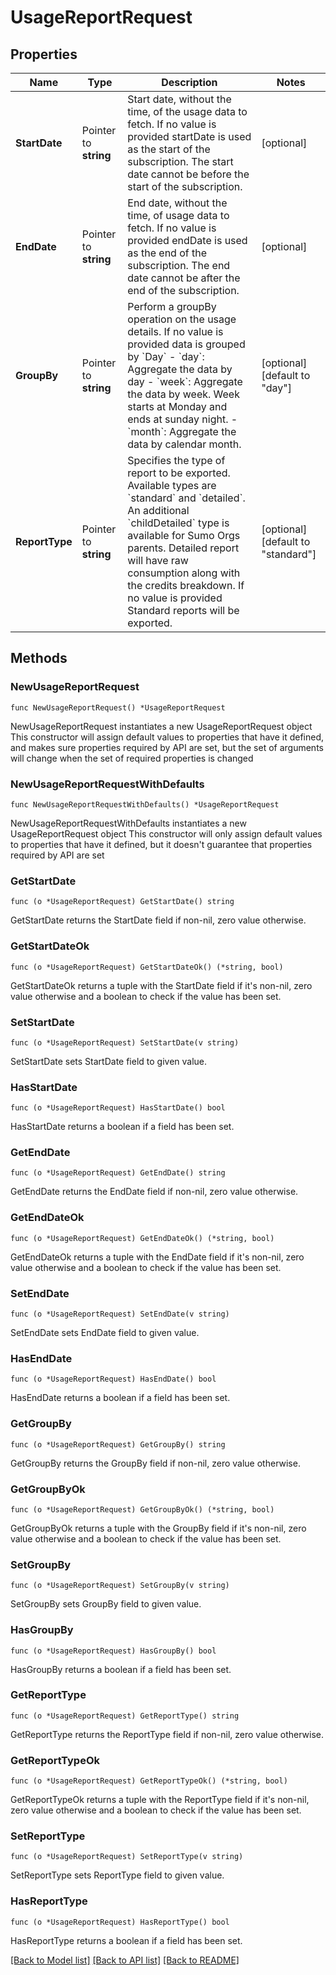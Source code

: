 # UsageReportRequest

## Properties

Name | Type | Description | Notes
------------ | ------------- | ------------- | -------------
**StartDate** | Pointer to **string** | Start date, without the time, of the usage data to fetch. If no value is provided startDate is used as the start of the subscription. The start date cannot be before the start of the subscription. | [optional] 
**EndDate** | Pointer to **string** | End date, without the time, of usage data to fetch. If no value is provided endDate is used as the end of the subscription. The end date cannot be after the end of the subscription. | [optional] 
**GroupBy** | Pointer to **string** | Perform a groupBy operation on the usage details. If no value is provided data is grouped by &#x60;Day&#x60; - &#x60;day&#x60;: Aggregate the data by day - &#x60;week&#x60;: Aggregate the data by week. Week starts at Monday and ends at sunday night. - &#x60;month&#x60;: Aggregate the data by calendar month. | [optional] [default to "day"]
**ReportType** | Pointer to **string** | Specifies the type of report to be exported. Available types are &#x60;standard&#x60; and &#x60;detailed&#x60;. An additional &#x60;childDetailed&#x60; type is available for Sumo Orgs parents. Detailed report will have raw consumption along with the credits breakdown. If no value is provided Standard reports will be exported. | [optional] [default to "standard"]

## Methods

### NewUsageReportRequest

`func NewUsageReportRequest() *UsageReportRequest`

NewUsageReportRequest instantiates a new UsageReportRequest object
This constructor will assign default values to properties that have it defined,
and makes sure properties required by API are set, but the set of arguments
will change when the set of required properties is changed

### NewUsageReportRequestWithDefaults

`func NewUsageReportRequestWithDefaults() *UsageReportRequest`

NewUsageReportRequestWithDefaults instantiates a new UsageReportRequest object
This constructor will only assign default values to properties that have it defined,
but it doesn't guarantee that properties required by API are set

### GetStartDate

`func (o *UsageReportRequest) GetStartDate() string`

GetStartDate returns the StartDate field if non-nil, zero value otherwise.

### GetStartDateOk

`func (o *UsageReportRequest) GetStartDateOk() (*string, bool)`

GetStartDateOk returns a tuple with the StartDate field if it's non-nil, zero value otherwise
and a boolean to check if the value has been set.

### SetStartDate

`func (o *UsageReportRequest) SetStartDate(v string)`

SetStartDate sets StartDate field to given value.

### HasStartDate

`func (o *UsageReportRequest) HasStartDate() bool`

HasStartDate returns a boolean if a field has been set.

### GetEndDate

`func (o *UsageReportRequest) GetEndDate() string`

GetEndDate returns the EndDate field if non-nil, zero value otherwise.

### GetEndDateOk

`func (o *UsageReportRequest) GetEndDateOk() (*string, bool)`

GetEndDateOk returns a tuple with the EndDate field if it's non-nil, zero value otherwise
and a boolean to check if the value has been set.

### SetEndDate

`func (o *UsageReportRequest) SetEndDate(v string)`

SetEndDate sets EndDate field to given value.

### HasEndDate

`func (o *UsageReportRequest) HasEndDate() bool`

HasEndDate returns a boolean if a field has been set.

### GetGroupBy

`func (o *UsageReportRequest) GetGroupBy() string`

GetGroupBy returns the GroupBy field if non-nil, zero value otherwise.

### GetGroupByOk

`func (o *UsageReportRequest) GetGroupByOk() (*string, bool)`

GetGroupByOk returns a tuple with the GroupBy field if it's non-nil, zero value otherwise
and a boolean to check if the value has been set.

### SetGroupBy

`func (o *UsageReportRequest) SetGroupBy(v string)`

SetGroupBy sets GroupBy field to given value.

### HasGroupBy

`func (o *UsageReportRequest) HasGroupBy() bool`

HasGroupBy returns a boolean if a field has been set.

### GetReportType

`func (o *UsageReportRequest) GetReportType() string`

GetReportType returns the ReportType field if non-nil, zero value otherwise.

### GetReportTypeOk

`func (o *UsageReportRequest) GetReportTypeOk() (*string, bool)`

GetReportTypeOk returns a tuple with the ReportType field if it's non-nil, zero value otherwise
and a boolean to check if the value has been set.

### SetReportType

`func (o *UsageReportRequest) SetReportType(v string)`

SetReportType sets ReportType field to given value.

### HasReportType

`func (o *UsageReportRequest) HasReportType() bool`

HasReportType returns a boolean if a field has been set.


[[Back to Model list]](../README.md#documentation-for-models) [[Back to API list]](../README.md#documentation-for-api-endpoints) [[Back to README]](../README.md)



